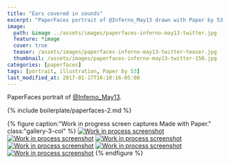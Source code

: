```yaml
---
title: "Ears covered in sounds"
excerpt: "PaperFaces portrait of @Inferno_May13 drawn with Paper by 53 on an iPad."
image: 
  path: &image ../assets/images/paperfaces-inferno-may13-twitter.jpg 
  feature: *image
  cover: true
  teaser: /assets/images/paperfaces-inferno-may13-twitter-teaser.jpg
  thumbnail: /assets/images/paperfaces-inferno-may13-twitter-150.jpg
categories: [paperfaces]
tags: [portrait, illustration, Paper by 53]
last_modified_at: 2017-01-17T16:10:16-05:00
---
```


PaperFaces portrait of [@Inferno_May13](https://twitter.com/Inferno_May13).

{% include boilerplate/paperfaces-2.md %}

{% figure caption:"Work in progress screen captures Made with Paper." class:"gallery-3-col" %}
[![Work in process screenshot](/assets/images/paperfaces-inferno-may13-process-1-600.jpg)](/assets/images/paperfaces-inferno-may13-process-1-lg.jpg)
[![Work in process screenshot](/assets/images/paperfaces-inferno-may13-process-2-600.jpg)](/assets/images/paperfaces-inferno-may13-process-2-lg.jpg)
[![Work in process screenshot](/assets/images/paperfaces-inferno-may13-process-3-600.jpg)](/assets/images/paperfaces-inferno-may13-process-3-lg.jpg)
[![Work in process screenshot](/assets/images/paperfaces-inferno-may13-process-4-600.jpg)](/assets/images/paperfaces-inferno-may13-process-4-lg.jpg) [![Work in process screenshot](/assets/images/paperfaces-inferno-may13-process-5-600.jpg)](/assets/images/paperfaces-inferno-may13-process-5-lg.jpg)
[![Work in process screenshot](/assets/images/paperfaces-inferno-may13-process-6-600.jpg)](/assets/images/paperfaces-inferno-may13-process-6-lg.jpg)
{% endfigure %}
